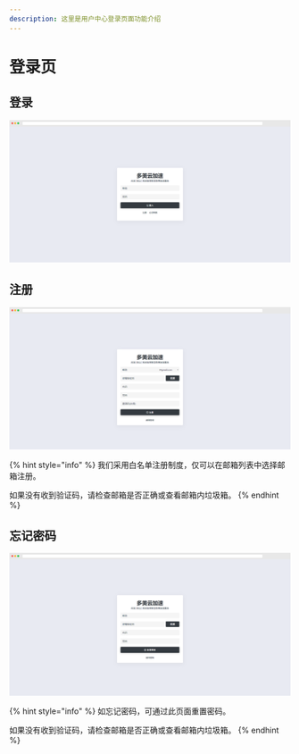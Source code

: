 ```yaml
---
description: 这里是用户中心登录页面功能介绍
---
```


# 登录页

## 登录

![&#x591A;&#x7F8E;&#x4E91;&#x52A0;&#x901F;&#xFF5C;&#x7528;&#x6237;&#x4E2D;&#x5FC3;&#xFF5C;&#x767B;&#x5F55;&#x9875;](../../.gitbook/assets/duomeicloud_login-page-001-login.png)

## 注册

![&#x591A;&#x7F8E;&#x4E91;&#x52A0;&#x901F;&#xFF5C;&#x7528;&#x6237;&#x4E2D;&#x5FC3;&#xFF5C;&#x6CE8;&#x518C;&#x9875;](../../.gitbook/assets/duomeicloud_login-page-002-register.png)

{% hint style="info" %}
我们采用白名单注册制度，仅可以在邮箱列表中选择邮箱注册。

如果没有收到验证码，请检查邮箱是否正确或查看邮箱内垃圾箱。
{% endhint %}

## 忘记密码

![&#x591A;&#x7F8E;&#x4E91;&#x52A0;&#x901F;&#xFF5C;&#x7528;&#x6237;&#x4E2D;&#x5FC3;&#xFF5C;&#x5FD8;&#x8BB0;&#x5BC6;&#x7801;&#x9875;](../../.gitbook/assets/duomeicloud_login-page-003-forget-password.png)

{% hint style="info" %}
如忘记密码，可通过此页面重置密码。

如果没有收到验证码，请检查邮箱是否正确或查看邮箱内垃圾箱。
{% endhint %}

